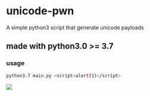 # unicode-pwn
A simple python3 script that generate unicode payloads

## made with python3.0 >= 3.7

### usage 
```bash
python3.7 main.py <script>alert(1)</script>
```

![](https://raw.githubusercontent.com/t0gu/unicode-pwn/master/unicode.gif)
